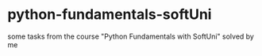 # python-fundamentals-softUni
some tasks from the course "Python Fundamentals with SoftUni" solved by me
